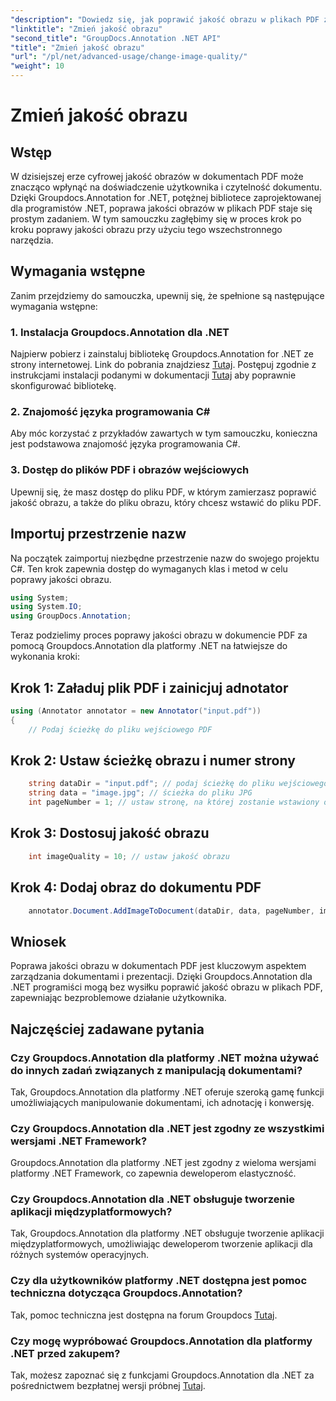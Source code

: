 ```yaml
---
"description": "Dowiedz się, jak poprawić jakość obrazu w plikach PDF za pomocą Groupdocs.Annotation dla .NET. Postępuj zgodnie z naszym przewodnikiem krok po kroku."
"linktitle": "Zmień jakość obrazu"
"second_title": "GroupDocs.Annotation .NET API"
"title": "Zmień jakość obrazu"
"url": "/pl/net/advanced-usage/change-image-quality/"
"weight": 10
---
```


# Zmień jakość obrazu

## Wstęp
W dzisiejszej erze cyfrowej jakość obrazów w dokumentach PDF może znacząco wpłynąć na doświadczenie użytkownika i czytelność dokumentu. Dzięki Groupdocs.Annotation for .NET, potężnej bibliotece zaprojektowanej dla programistów .NET, poprawa jakości obrazów w plikach PDF staje się prostym zadaniem. W tym samouczku zagłębimy się w proces krok po kroku poprawy jakości obrazu przy użyciu tego wszechstronnego narzędzia.
## Wymagania wstępne
Zanim przejdziemy do samouczka, upewnij się, że spełnione są następujące wymagania wstępne:
### 1. Instalacja Groupdocs.Annotation dla .NET
Najpierw pobierz i zainstaluj bibliotekę Groupdocs.Annotation for .NET ze strony internetowej. Link do pobrania znajdziesz [Tutaj](https://releases.groupdocs.com/annotation/net/). Postępuj zgodnie z instrukcjami instalacji podanymi w dokumentacji [Tutaj](https://tutorials.groupdocs.com/annotation/net/) aby poprawnie skonfigurować bibliotekę.
### 2. Znajomość języka programowania C#
Aby móc korzystać z przykładów zawartych w tym samouczku, konieczna jest podstawowa znajomość języka programowania C#.
### 3. Dostęp do plików PDF i obrazów wejściowych
Upewnij się, że masz dostęp do pliku PDF, w którym zamierzasz poprawić jakość obrazu, a także do pliku obrazu, który chcesz wstawić do pliku PDF.

## Importuj przestrzenie nazw
Na początek zaimportuj niezbędne przestrzenie nazw do swojego projektu C#. Ten krok zapewnia dostęp do wymaganych klas i metod w celu poprawy jakości obrazu.

```csharp
using System;
using System.IO;
using GroupDocs.Annotation;
```

Teraz podzielimy proces poprawy jakości obrazu w dokumencie PDF za pomocą Groupdocs.Annotation dla platformy .NET na łatwiejsze do wykonania kroki:
## Krok 1: Załaduj plik PDF i zainicjuj adnotator
```csharp
using (Annotator annotator = new Annotator("input.pdf"))
{
    // Podaj ścieżkę do pliku wejściowego PDF
```
## Krok 2: Ustaw ścieżkę obrazu i numer strony
```csharp
    string dataDir = "input.pdf"; // podaj ścieżkę do pliku wejściowego PDF
    string data = "image.jpg"; // ścieżka do pliku JPG
    int pageNumber = 1; // ustaw stronę, na której zostanie wstawiony obraz
```
## Krok 3: Dostosuj jakość obrazu
```csharp
    int imageQuality = 10; // ustaw jakość obrazu
```
## Krok 4: Dodaj obraz do dokumentu PDF
```csharp
    annotator.Document.AddImageToDocument(dataDir, data, pageNumber, imageQuality);
```

## Wniosek
Poprawa jakości obrazu w dokumentach PDF jest kluczowym aspektem zarządzania dokumentami i prezentacji. Dzięki Groupdocs.Annotation dla .NET programiści mogą bez wysiłku poprawić jakość obrazu w plikach PDF, zapewniając bezproblemowe działanie użytkownika.
## Najczęściej zadawane pytania
### Czy Groupdocs.Annotation dla platformy .NET można używać do innych zadań związanych z manipulacją dokumentami?
Tak, Groupdocs.Annotation dla platformy .NET oferuje szeroką gamę funkcji umożliwiających manipulowanie dokumentami, ich adnotację i konwersję.
### Czy Groupdocs.Annotation dla .NET jest zgodny ze wszystkimi wersjami .NET Framework?
Groupdocs.Annotation dla platformy .NET jest zgodny z wieloma wersjami platformy .NET Framework, co zapewnia deweloperom elastyczność.
### Czy Groupdocs.Annotation dla .NET obsługuje tworzenie aplikacji międzyplatformowych?
Tak, Groupdocs.Annotation dla platformy .NET obsługuje tworzenie aplikacji międzyplatformowych, umożliwiając deweloperom tworzenie aplikacji dla różnych systemów operacyjnych.
### Czy dla użytkowników platformy .NET dostępna jest pomoc techniczna dotycząca Groupdocs.Annotation?
Tak, pomoc techniczna jest dostępna na forum Groupdocs [Tutaj](https://forum.groupdocs.com/c/annotation/10).
### Czy mogę wypróbować Groupdocs.Annotation dla platformy .NET przed zakupem?
Tak, możesz zapoznać się z funkcjami Groupdocs.Annotation dla .NET za pośrednictwem bezpłatnej wersji próbnej [Tutaj](https://releases.groupdocs.com/).